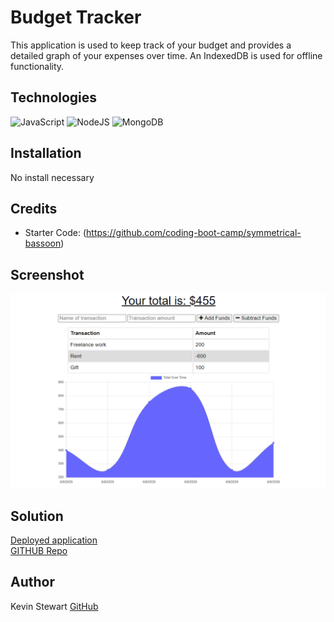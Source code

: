# Budget Tracker

This application is used to keep track of your budget and provides a detailed graph of your expenses over time. An IndexedDB is used for offline functionality.

## Technologies
<img alt="JavaScript" src="https://img.shields.io/badge/javascript%20-%23323330.svg?&style=for-the-badge&logo=javascript&logoColor=%23F7DF1E"/>
<img alt="NodeJS" src="https://img.shields.io/badge/node.js%20-%2343853D.svg?&style=for-the-badge&logo=node.js&logoColor=white"/>
<img alt="MongoDB" src="https://img.shields.io/badge/MongoDB-%234ea94b.svg?style=for-the-badge&logo=mongodb&logoColor=white">

## Installation
No install necessary

## Credits

* Starter Code: (https://github.com/coding-boot-camp/symmetrical-bassoon)

## Screenshot

![MOCKUP](./images/budget-tracker-screenshot.png)

## Solution

[Deployed application](https://tr4ck3r-0f-budg3ts.herokuapp.com/) <br/>
[GITHUB Repo](https://github.com/stewk033/budget-tracker)

## Author

Kevin Stewart
[GitHub](https://github.com/stewk033)
